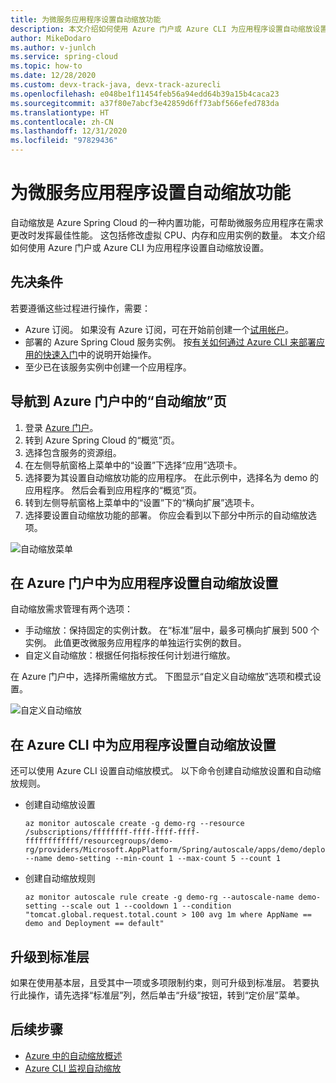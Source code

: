 ```yaml
---
title: 为微服务应用程序设置自动缩放功能
description: 本文介绍如何使用 Azure 门户或 Azure CLI 为应用程序设置自动缩放设置。
author: MikeDodaro
ms.author: v-junlch
ms.service: spring-cloud
ms.topic: how-to
ms.date: 12/28/2020
ms.custom: devx-track-java, devx-track-azurecli
ms.openlocfilehash: e048be1f11454feb56a94edd64b39a15b4caca23
ms.sourcegitcommit: a37f80e7abcf3e42859d6ff73abf566efed783da
ms.translationtype: HT
ms.contentlocale: zh-CN
ms.lasthandoff: 12/31/2020
ms.locfileid: "97829436"
---
```

# <a name="set-up-autoscale-for-microservice-applications"></a>为微服务应用程序设置自动缩放功能



自动缩放是 Azure Spring Cloud 的一种内置功能，可帮助微服务应用程序在需求更改时发挥最佳性能。 这包括修改虚拟 CPU、内存和应用实例的数量。 本文介绍如何使用 Azure 门户或 Azure CLI 为应用程序设置自动缩放设置。

## <a name="prerequisites"></a>先决条件

若要遵循这些过程进行操作，需要：

* Azure 订阅。 如果没有 Azure 订阅，可在开始前创建一个[试用帐户](https://www.microsoft.com/china/azure/index.html?fromtype=cn)。
* 部署的 Azure Spring Cloud 服务实例。 按[有关如何通过 Azure CLI 来部署应用的快速入门](./spring-cloud-quickstart.md)中的说明开始操作。
* 至少已在该服务实例中创建一个应用程序。

## <a name="navigate-to-the-autoscale-page-in-the-azure-portal"></a>导航到 Azure 门户中的“自动缩放”页

1. 登录 [Azure 门户](https://portal.azure.cn/)。
2. 转到 Azure Spring Cloud 的“概览”页。
3. 选择包含服务的资源组。
4. 在左侧导航窗格上菜单中的“设置”下选择“应用”选项卡。 
5. 选择要为其设置自动缩放功能的应用程序。 在此示例中，选择名为 demo 的应用程序。 然后会看到应用程序的“概览”页。
6. 转到左侧导航窗格上菜单中的“设置”下的“横向扩展”选项卡。 
7. 选择要设置自动缩放功能的部署。 你应会看到以下部分中所示的自动缩放选项。


![自动缩放菜单](./media/spring-cloud-autoscale/autoscale-menu.png)

## <a name="set-up-autoscale-settings-for-your-application-in-the-azure-portal"></a>在 Azure 门户中为应用程序设置自动缩放设置

自动缩放需求管理有两个选项：

* 手动缩放：保持固定的实例计数。 在“标准”层中，最多可横向扩展到 500 个实例。 此值更改微服务应用程序的单独运行实例的数目。
* 自定义自动缩放：根据任何指标按任何计划进行缩放。

在 Azure 门户中，选择所需缩放方式。  下图显示“自定义自动缩放”选项和模式设置。

![自定义自动缩放](./media/spring-cloud-autoscale/custom-autoscale.png)

## <a name="set-up-autoscale-settings-for-your-application-in-azure-cli"></a>在 Azure CLI 中为应用程序设置自动缩放设置
还可以使用 Azure CLI 设置自动缩放模式。  以下命令创建自动缩放设置和自动缩放规则。

* 创建自动缩放设置
  ```
  az monitor autoscale create -g demo-rg --resource /subscriptions/ffffffff-ffff-ffff-ffff-ffffffffffff/resourcegroups/demo-rg/providers/Microsoft.AppPlatform/Spring/autoscale/apps/demo/deployments/default --name demo-setting --min-count 1 --max-count 5 --count 1
  ```
* 创建自动缩放规则
  ```
  az monitor autoscale rule create -g demo-rg --autoscale-name demo-setting --scale out 1 --cooldown 1 --condition "tomcat.global.request.total.count > 100 avg 1m where AppName == demo and Deployment == default"
  ```

## <a name="upgrade-to-the-standard-tier"></a>升级到标准层

如果在使用基本层，且受其中一项或多项限制约束，则可升级到标准层。 若要执行此操作，请先选择“标准层”列，然后单击“升级”按钮，转到“定价层”菜单。

## <a name="next-steps"></a>后续步骤

* [Azure 中的自动缩放概述](../azure-monitor/platform/autoscale-overview.md)
* [Azure CLI 监视自动缩放](/cli/monitor/autoscale?preserve-view=true&view=azure-cli-latest)

